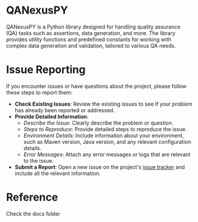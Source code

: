 # QANexusPY

QANexusPY is a Python library designed for handling quality assurance (QA) tasks such as assertions, data generation, and more. The library provides utility functions and predefined constants for working with complex data generation and validation, tailored to various QA needs.

# Issue Reporting

If you encounter issues or have questions about the project, please follow these steps to report them:

- **Check Existing Issues**: Review the existing issues to see if your problem has already been reported or addressed.
- **Provide Detailed Information**:
  - _Describe the Issue_: Clearly describe the problem or question.
  - _Steps to Reproduce_: Provide detailed steps to reproduce the issue.
  - _Environment Details_: Include information about your environment, such as Maven version, Java version, and any relevant configuration details.
  - _Error Messages_: Attach any error messages or logs that are relevant to the issue.
- **Submit a Report**: Open a new issue on the project's [issue tracker](https://github.com/Elie-A/QANexuxPy/issues/) and include all the relevant information.

# Reference

Check the docs folder
